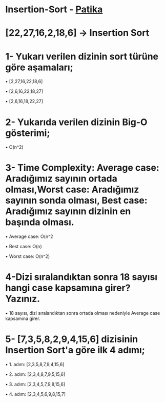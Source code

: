 # Insertion-Sort - [Patika](www.patika.dev)

# [22,27,16,2,18,6] -> Insertion Sort

# 1- Yukarı verilen dizinin sort türüne göre aşamaları;

• [2,27,16,22,18,6]

• [2,6,16,22,18,27]

• [2,6,16,18,22,27]


# 2- Yukarıda verilen dizinin Big-O gösterimi;

• O(n^2)

# 3- Time Complexity: Average case: Aradığımız sayının ortada olması,Worst case: Aradığımız sayının sonda olması, Best case: Aradığımız sayının dizinin en başında olması.

•	Average case: O(n^2

•	Best case: O(n)

•	Worst case: O(n^2)

# 4-Dizi sıralandıktan sonra 18 sayısı hangi case kapsamına girer? Yazınız.

•	18 sayısı, dizi sıralandıktan sonra ortada olması nedeniyle Average case kapsamına girer.


# 5- [7,3,5,8,2,9,4,15,6] dizisinin Insertion Sort'a göre ilk 4 adımı;

•	1. adım: [2,3,5,8,7,9,4,15,6]

•	2. adım: [2,3,4,8,7,9,5,15,6]

•	3. adım: [2,3,4,5,7,9,8,15,6]

•	4. adım: [2,3,4,5,6,9,8,15,7]




